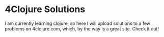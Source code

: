 # 4Clojure Solutions

I am currently learning clojure, so here I will upload solutions to a few problems on 4clojure.com, which, by the way is a great site.
Check it out!
